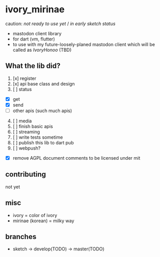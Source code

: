 # ivory_mirinae

caution: *not ready to use yet* / *in early sketch status*

- mastodon client library
- for dart (vm, flutter)
- to use with my future-loosely-planed mastodon client which will be called as *IvoryHonoo* (TBD)

## What the lib did?

1. [x] register
2. [x] api base class and design
3. [ ] status
  - [x] get
  - [x] send
  - [ ] other apis (such much apis)
4. [ ] media
5. [ ] finish basic apis
6. [ ] streaming
7. [ ] write tests sometime
8. [ ] publish this lib to dart pub
8. [ ] webpush?

- [x] remove AGPL document comments to be licensed under mit

## contributing

not yet

## misc

- ivory = color of ivory
- mirinae (korean) = milky way

## branches

- sketch -> develop(TODO) -> master(TODO)
